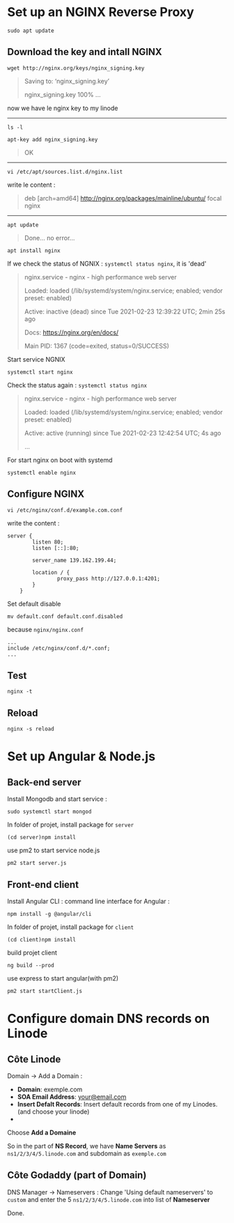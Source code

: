 # Set up an NGINX Reverse Proxy


```console
sudo apt update
```
## Download the key and intall NGINX
```console
wget http://nginx.org/keys/nginx_signing.key
```
> Saving to: ‘nginx_signing.key’
> 
> nginx_signing.key 100% ...

now we have le nginx key to my linode
***
```console
ls -l
```
```console
apt-key add nginx_signing.key
```
> OK
---
```console
vi /etc/apt/sources.list.d/nginx.list
```
write le content : 
> deb [arch=amd64] http://nginx.org/packages/mainline/ubuntu/ focal nginx
---

```console
apt update
```
> Done... no error...

```console
apt install nginx
```
If we check the status of NGNIX : `systemctl status nginx`, it is 'dead'
> nginx.service - nginx - high performance web server
> 
> Loaded: loaded (/lib/systemd/system/nginx.service; enabled; vendor preset: enabled)
>
> Active: inactive (dead) since Tue 2021-02-23 12:39:22 UTC; 2min 25s ago
>
> Docs: https://nginx.org/en/docs/
> 
>   Main PID: 1367 (code=exited, status=0/SUCCESS)

Start service NGNIX
```console
systemctl start nginx
```
Check the status again : `systemctl status nginx`
>nginx.service - nginx - high performance web server
>
>Loaded: loaded (/lib/systemd/system/nginx.service; enabled; vendor preset: enabled)
>
>Active: active (running) since Tue 2021-02-23 12:42:54 UTC; 4s ago
>
> ...

For start nginx on boot with systemd
```console
systemctl enable nginx
```
## Configure NGINX

```console
vi /etc/nginx/conf.d/example.com.conf
```

write the content :
```console
server {
        listen 80;
        listen [::]:80;

        server_name 139.162.199.44;

        location / {
                proxy_pass http://127.0.0.1:4201;
        }
    }
```
Set default disable
```console
mv default.conf default.conf.disabled
```
because `nginx/nginx.conf`

```console
...
include /etc/nginx/conf.d/*.conf;
...
```
## Test
```console
nginx -t
```
## Reload 
```console
nginx -s reload
```

# Set up Angular & Node.js
## Back-end server
Install Mongodb and start service :
```console
sudo systemctl start mongod
```
In folder of projet, install package for `server`
```console
(cd server)npm install
```
use pm2 to start service node.js
```console
pm2 start server.js
```
## Front-end client
Install Angular CLI : command line interface for Angular :
```console
npm install -g @angular/cli
```
In folder of projet, install package for `client`
```console
(cd client)npm install
```
build projet client
```console
ng build --prod
```
use express to start angular(with pm2)
```console
pm2 start startClient.js
```
# Configure domain DNS records on Linode
## Côte Linode
Domain -> Add a Domain :

- **Domain**: exemple.com
- **SOA Email Address**: your@email.com
- **Insert Defalt Records**: Insert default records from one of my Linodes. (and choose your linode)
- 
Choose **Add a Domaine**

So in the part of **NS Record**, we have **Name Servers** as `ns1/2/3/4/5.linode.com` and subdomain as `exemple.com`
## Côte Godaddy (part of Domain)
DNS Manager -> Nameservers : 
Change 'Using default nameservers' to `custom` and enter the 5 `ns1/2/3/4/5.linode.com` into list of **Nameserver**

Done.